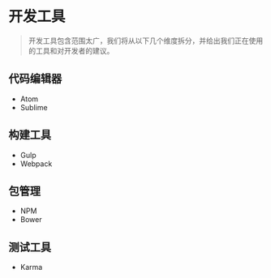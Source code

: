 # 开发工具

> 开发工具包含范围太广，我们将从以下几个维度拆分，并给出我们正在使用的工具和对开发者的建议。

## 代码编辑器

- Atom
- Sublime

## 构建工具

- Gulp
- Webpack

## 包管理

- NPM
- Bower

## 测试工具

- Karma
